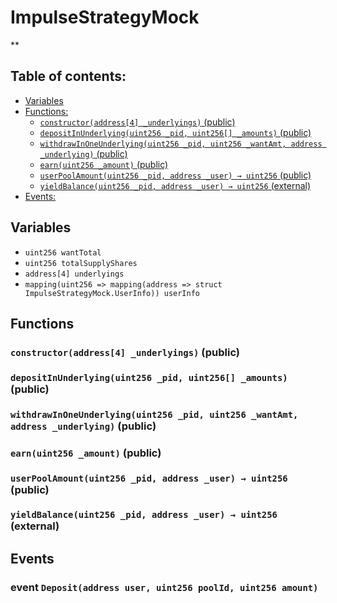 # ImpulseStrategyMock
**


## Table of contents:
- [Variables](#variables)
- [Functions:](#functions)
  - [`constructor(address[4] _underlyings)` (public) ](#impulsestrategymock-constructor-address-4--)
  - [`depositInUnderlying(uint256 _pid, uint256[] _amounts)` (public) ](#impulsestrategymock-depositinunderlying-uint256-uint256---)
  - [`withdrawInOneUnderlying(uint256 _pid, uint256 _wantAmt, address _underlying)` (public) ](#impulsestrategymock-withdrawinoneunderlying-uint256-uint256-address-)
  - [`earn(uint256 _amount)` (public) ](#impulsestrategymock-earn-uint256-)
  - [`userPoolAmount(uint256 _pid, address _user) → uint256` (public) ](#impulsestrategymock-userpoolamount-uint256-address-)
  - [`yieldBalance(uint256 _pid, address _user) → uint256` (external) ](#impulsestrategymock-yieldbalance-uint256-address-)
- [Events:](#events)

## Variables <a name="variables"></a>
- `uint256 wantTotal`
- `uint256 totalSupplyShares`
- `address[4] underlyings`
- `mapping(uint256 => mapping(address => struct ImpulseStrategyMock.UserInfo)) userInfo`

## Functions <a name="functions"></a>

### `constructor(address[4] _underlyings)` (public) <a name="impulsestrategymock-constructor-address-4--"></a>


### `depositInUnderlying(uint256 _pid, uint256[] _amounts)` (public) <a name="impulsestrategymock-depositinunderlying-uint256-uint256---"></a>


### `withdrawInOneUnderlying(uint256 _pid, uint256 _wantAmt, address _underlying)` (public) <a name="impulsestrategymock-withdrawinoneunderlying-uint256-uint256-address-"></a>


### `earn(uint256 _amount)` (public) <a name="impulsestrategymock-earn-uint256-"></a>


### `userPoolAmount(uint256 _pid, address _user) → uint256` (public) <a name="impulsestrategymock-userpoolamount-uint256-address-"></a>


### `yieldBalance(uint256 _pid, address _user) → uint256` (external) <a name="impulsestrategymock-yieldbalance-uint256-address-"></a>

## Events <a name="events"></a>
### event `Deposit(address user, uint256 poolId, uint256 amount)` <a name="impulsestrategymock-deposit-address-uint256-uint256-"></a>


